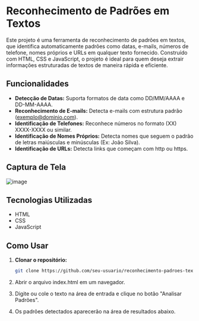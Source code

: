 # Reconhecimento de Padrões em Textos

Este projeto é uma ferramenta de reconhecimento de padrões em textos, que identifica automaticamente padrões como datas, e-mails, números de telefone, nomes próprios e URLs em qualquer texto fornecido. Construído com HTML, CSS e JavaScript, o projeto é ideal para quem deseja extrair informações estruturadas de textos de maneira rápida e eficiente.

## Funcionalidades

- **Detecção de Datas:** Suporta formatos de data como DD/MM/AAAA e DD-MM-AAAA.
- **Reconhecimento de E-mails:** Detecta e-mails com estrutura padrão (exemplo@dominio.com).
- **Identificação de Telefones:** Reconhece números no formato (XX) XXXX-XXXX ou similar.
- **Identificação de Nomes Próprios:** Detecta nomes que seguem o padrão de letras maiúsculas e minúsculas (Ex: João Silva).
- **Identificação de URLs:** Detecta links que começam com http ou https.

## Captura de Tela

![image](https://github.com/user-attachments/assets/252b351d-0d54-48f5-9d16-5dce434689a9)


## Tecnologias Utilizadas

- HTML
- CSS
- JavaScript

## Como Usar

1. **Clonar o repositório:**
   ```bash
   git clone https://github.com/seu-usuario/reconhecimento-padroes-texto.git

2. Abrir o arquivo index.html em um navegador.

3. Digite ou cole o texto na área de entrada e clique no botão "Analisar Padrões".

4. Os padrões detectados aparecerão na área de resultados abaixo.

